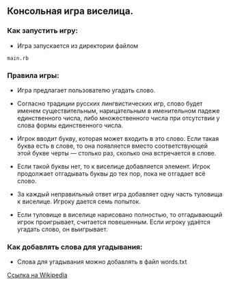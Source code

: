 ## Консольная игра виселица.

### Как запустить игру:

* Игра запускается из директории файлом
 ```
 main.rb
 ```

### Правила игры:

* Игра предлагает пользователю угадать слово.

* Согласно традиции русских лингвистических игр, слово будет именем существительным, нарицательным в именительном падеже единственного числа, либо множественного числа при отсутствии у слова формы единственного числа.

* Игрок вводит букву, которая может входить в это слово. 
Если такая буква есть в слове, то она появляется вместо соответствующей этой букве черты — столько раз, сколько она встречается в слове. 

* Если такой буквы нет, то к виселице добавляется элемент. Игрок продолжает отгадывать буквы до тех пор, пока не отгадает всё слово.

* За каждый неправильный ответ игра добавляет одну часть туловища к виселице.
Игроку дается семь попыток.

* Если туловище в виселице нарисовано полностью, то отгадывающий игрок проигрывает, считается повешенным. 
Если игроку удаётся угадать слово, он выигрывает.

### Как добавлять слова для угадывания:

* Слова для угадывания можно добавлять в файл words.txt 

[Ссылка на Wikipedia](https://ru.wikipedia.org/wiki/%D0%92%D0%B8%D1%81%D0%B5%D0%BB%D0%B8%D1%86%D0%B0_(%D0%B8%D0%B3%D1%80%D0%B0))
